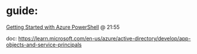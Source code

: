 # guide:
[Getting Started with Azure PowerShell](https://youtu.be/RQMdJ-9-lxY?list=RDLVRQMdJ-9-lxY&t=1315) @ 21:55


doc: https://learn.microsoft.com/en-us/azure/active-directory/develop/app-objects-and-service-principals

